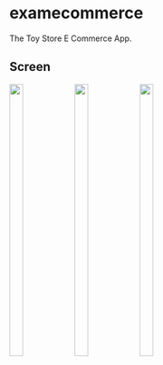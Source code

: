 # examecommerce

The Toy Store E Commerce App.

## Screen

<p>
  <img src="https://github.com/user-attachments/assets/027eb43c-c51f-4e94-a98c-c657f7b59612"height="35%" width="22%">
   <img src="https://github.com/user-attachments/assets/e2215475-b6e8-4416-9e0b-3d8c6023528a"height="35%" width="22%">
    <img src="https://github.com/user-attachments/assets/3c74db3b-317b-43e6-bf21-451b56c18041"height="35%" width="22%">
  
</p>
